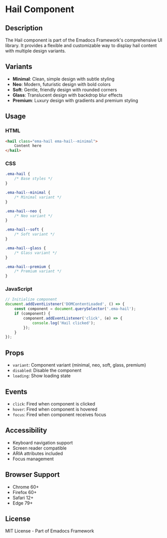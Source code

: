 # Hail Component

## Description
The Hail component is part of the Emadocs Framework's comprehensive UI library. It provides a flexible and customizable way to display hail content with multiple design variants.

## Variants
- **Minimal**: Clean, simple design with subtle styling
- **Neo**: Modern, futuristic design with bold colors
- **Soft**: Gentle, friendly design with rounded corners
- **Glass**: Translucent design with backdrop blur effects
- **Premium**: Luxury design with gradients and premium styling

## Usage

### HTML
```html
<hail class="ema-hail ema-hail--minimal">
    Content here
</hail>
```

### CSS
```css
.ema-hail {
    /* Base styles */
}

.ema-hail--minimal {
    /* Minimal variant */
}

.ema-hail--neo {
    /* Neo variant */
}

.ema-hail--soft {
    /* Soft variant */
}

.ema-hail--glass {
    /* Glass variant */
}

.ema-hail--premium {
    /* Premium variant */
}
```

### JavaScript
```javascript
// Initialize component
document.addEventListener('DOMContentLoaded', () => {
    const component = document.querySelector('.ema-hail');
    if (component) {
        component.addEventListener('click', (e) => {
            console.log('Hail clicked');
        });
    }
});
```

## Props
- `variant`: Component variant (minimal, neo, soft, glass, premium)
- `disabled`: Disable the component
- `loading`: Show loading state

## Events
- `click`: Fired when component is clicked
- `hover`: Fired when component is hovered
- `focus`: Fired when component receives focus

## Accessibility
- Keyboard navigation support
- Screen reader compatible
- ARIA attributes included
- Focus management

## Browser Support
- Chrome 60+
- Firefox 60+
- Safari 12+
- Edge 79+

## License
MIT License - Part of Emadocs Framework

